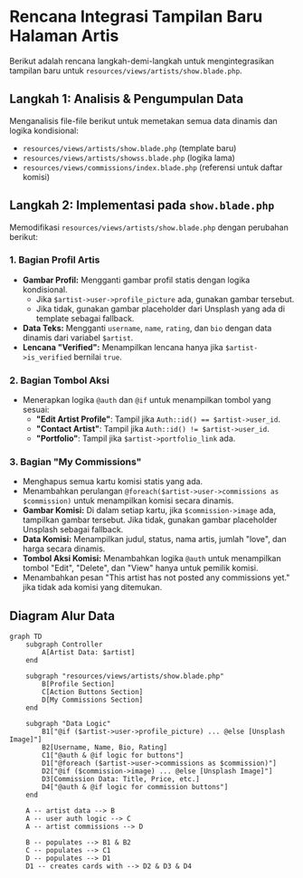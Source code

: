 # Rencana Integrasi Tampilan Baru Halaman Artis

Berikut adalah rencana langkah-demi-langkah untuk mengintegrasikan tampilan baru untuk `resources/views/artists/show.blade.php`.

## Langkah 1: Analisis & Pengumpulan Data

Menganalisis file-file berikut untuk memetakan semua data dinamis dan logika kondisional:
- `resources/views/artists/show.blade.php` (template baru)
- `resources/views/artists/showss.blade.php` (logika lama)
- `resources/views/commissions/index.blade.php` (referensi untuk daftar komisi)

## Langkah 2: Implementasi pada `show.blade.php`

Memodifikasi `resources/views/artists/show.blade.php` dengan perubahan berikut:

### 1. Bagian Profil Artis
- **Gambar Profil:** Mengganti gambar profil statis dengan logika kondisional.
  - Jika `$artist->user->profile_picture` ada, gunakan gambar tersebut.
  - Jika tidak, gunakan gambar placeholder dari Unsplash yang ada di template sebagai fallback.
- **Data Teks:** Mengganti `username`, `name`, `rating`, dan `bio` dengan data dinamis dari variabel `$artist`.
- **Lencana "Verified":** Menampilkan lencana hanya jika `$artist->is_verified` bernilai `true`.

### 2. Bagian Tombol Aksi
- Menerapkan logika `@auth` dan `@if` untuk menampilkan tombol yang sesuai:
  - **"Edit Artist Profile"**: Tampil jika `Auth::id() == $artist->user_id`.
  - **"Contact Artist"**: Tampil jika `Auth::id() != $artist->user_id`.
  - **"Portfolio"**: Tampil jika `$artist->portfolio_link` ada.

### 3. Bagian "My Commissions"
- Menghapus semua kartu komisi statis yang ada.
- Menambahkan perulangan `@foreach($artist->user->commissions as $commission)` untuk menampilkan komisi secara dinamis.
- **Gambar Komisi:** Di dalam setiap kartu, jika `$commission->image` ada, tampilkan gambar tersebut. Jika tidak, gunakan gambar placeholder Unsplash sebagai fallback.
- **Data Komisi:** Menampilkan judul, status, nama artis, jumlah "love", dan harga secara dinamis.
- **Tombol Aksi Komisi:** Menambahkan logika `@auth` untuk menampilkan tombol "Edit", "Delete", dan "View" hanya untuk pemilik komisi.
- Menambahkan pesan "This artist has not posted any commissions yet." jika tidak ada komisi yang ditemukan.

## Diagram Alur Data

```mermaid
graph TD
    subgraph Controller
        A[Artist Data: $artist]
    end

    subgraph "resources/views/artists/show.blade.php"
        B[Profile Section]
        C[Action Buttons Section]
        D[My Commissions Section]
    end

    subgraph "Data Logic"
        B1["@if ($artist->user->profile_picture) ... @else [Unsplash Image]"]
        B2[Username, Name, Bio, Rating]
        C1["@auth & @if logic for buttons"]
        D1["@foreach ($artist->user->commissions as $commission)"]
        D2["@if ($commission->image) ... @else [Unsplash Image]"]
        D3[Commission Data: Title, Price, etc.]
        D4["@auth & @if logic for commission buttons"]
    end

    A -- artist data --> B
    A -- user auth logic --> C
    A -- artist commissions --> D

    B -- populates --> B1 & B2
    C -- populates --> C1
    D -- populates --> D1
    D1 -- creates cards with --> D2 & D3 & D4